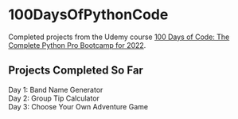 # 100DaysOfPythonCode
Completed projects from the Udemy course [100 Days of Code: The Complete Python Pro Bootcamp for 2022](https://www.udemy.com/course/100-days-of-code/).

## Projects Completed So Far
Day 1: Band Name Generator\
Day 2: Group Tip Calculator\
Day 3: Choose Your Own Adventure Game
